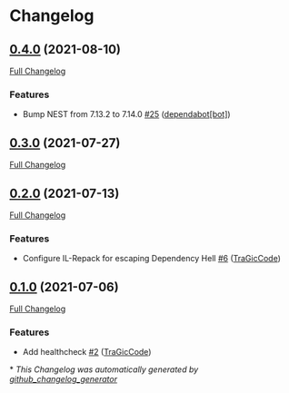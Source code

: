 # Changelog

## [0.4.0](https://github.com/tragiccode/NServiceBus.CustomChecks.ElasticSearch/tree/0.4.0) (2021-08-10)

[Full Changelog](https://github.com/tragiccode/NServiceBus.CustomChecks.ElasticSearch/compare/0.3.0...0.4.0)

### Features

- Bump NEST from 7.13.2 to 7.14.0 [\#25](https://github.com/TraGicCode/NServiceBus.CustomChecks.ElasticSearch/pull/25) ([dependabot[bot]](https://github.com/apps/dependabot))

## [0.3.0](https://github.com/tragiccode/NServiceBus.CustomChecks.ElasticSearch/tree/0.3.0) (2021-07-27)

[Full Changelog](https://github.com/tragiccode/NServiceBus.CustomChecks.ElasticSearch/compare/0.2.0...0.3.0)

## [0.2.0](https://github.com/tragiccode/NServiceBus.CustomChecks.ElasticSearch/tree/0.2.0) (2021-07-13)

[Full Changelog](https://github.com/tragiccode/NServiceBus.CustomChecks.ElasticSearch/compare/0.1.0...0.2.0)

### Features

- Configure IL-Repack for escaping Dependency Hell [\#6](https://github.com/TraGicCode/NServiceBus.CustomChecks.ElasticSearch/pull/6) ([TraGicCode](https://github.com/TraGicCode))

## [0.1.0](https://github.com/tragiccode/NServiceBus.CustomChecks.ElasticSearch/tree/0.1.0) (2021-07-06)

[Full Changelog](https://github.com/tragiccode/NServiceBus.CustomChecks.ElasticSearch/compare/d1b24da5d952ec06d56ddbc3f1465b7aefa8689a...0.1.0)

### Features

- Add healthcheck [\#2](https://github.com/TraGicCode/NServiceBus.CustomChecks.ElasticSearch/pull/2) ([TraGicCode](https://github.com/TraGicCode))



\* *This Changelog was automatically generated by [github_changelog_generator](https://github.com/github-changelog-generator/github-changelog-generator)*
